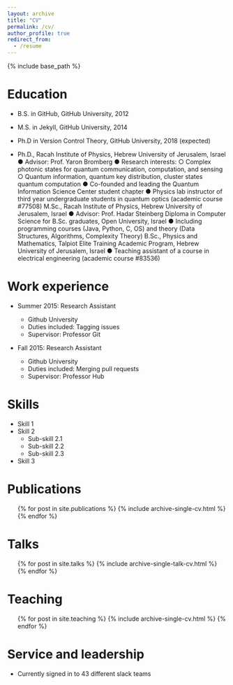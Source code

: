 ```yaml
---
layout: archive
title: "CV"
permalink: /cv/
author_profile: true
redirect_from:
  - /resume
---
```


{% include base_path %}

Education
======
* B.S. in GitHub, GitHub University, 2012
* M.S. in Jekyll, GitHub University, 2014
* Ph.D in Version Control Theory, GitHub University, 2018 (expected)

* Ph.D., Racah Institute of Physics, Hebrew University of Jerusalem, Israel
  ●	Advisor: Prof. Yaron Bromberg
  ●	Research interests:
    ○	Complex photonic states for quantum communication, computation, and sensing
    ○	Quantum information, quantum key distribution, cluster states quantum computation
  ●	Co-founded and leading the Quantum Information Science Center student chapter
  ●	Physics lab instructor of third year undergraduate students in quantum optics (academic course #77508)
M.Sc., Racah Institute of Physics, Hebrew University of Jerusalem, Israel
  ●	Advisor: Prof. Hadar Steinberg
Diploma in Computer Science for B.Sc. graduates, Open University, Israel
  ●	Including programming courses (Java, Python, C, OS) and theory (Data Structures, Algorithms, Complexity Theory)
B.Sc., Physics and Mathematics, Talpiot Elite Training Academic Program, Hebrew University of Jerusalem, Israel
  ●	Teaching assistant of a course in electrical engineering (academic course #83536)


Work experience
======
* Summer 2015: Research Assistant
  * Github University
  * Duties included: Tagging issues
  * Supervisor: Professor Git

* Fall 2015: Research Assistant
  * Github University
  * Duties included: Merging pull requests
  * Supervisor: Professor Hub
  
Skills
======
* Skill 1
* Skill 2
  * Sub-skill 2.1
  * Sub-skill 2.2
  * Sub-skill 2.3
* Skill 3

Publications
======
  <ul>{% for post in site.publications %}
    {% include archive-single-cv.html %}
  {% endfor %}</ul>
  
Talks
======
  <ul>{% for post in site.talks %}
    {% include archive-single-talk-cv.html %}
  {% endfor %}</ul>
  
Teaching
======
  <ul>{% for post in site.teaching %}
    {% include archive-single-cv.html %}
  {% endfor %}</ul>
  
Service and leadership
======
* Currently signed in to 43 different slack teams
